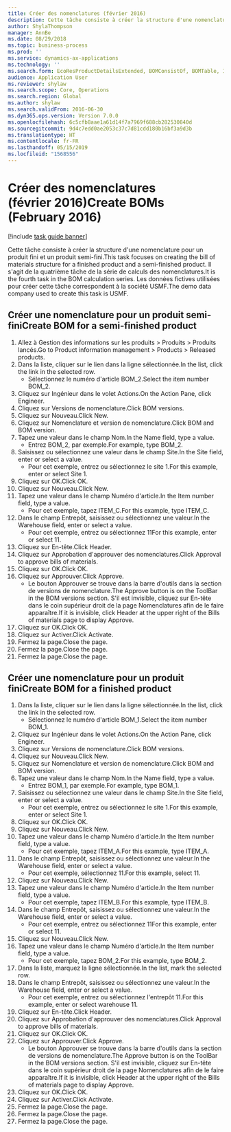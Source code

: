 ```yaml
---
title: Créer des nomenclatures (février 2016)
description: Cette tâche consiste à créer la structure d'une nomenclature pour un produit fini et un produit semi-fini.
author: ShylaThompson
manager: AnnBe
ms.date: 08/29/2018
ms.topic: business-process
ms.prod: ''
ms.service: dynamics-ax-applications
ms.technology: ''
ms.search.form: EcoResProductDetailsExtended, BOMConsistOf, BOMTable, InventLocationIdLookup
audience: Application User
ms.reviewer: shylaw
ms.search.scope: Core, Operations
ms.search.region: Global
ms.author: shylaw
ms.search.validFrom: 2016-06-30
ms.dyn365.ops.version: Version 7.0.0
ms.openlocfilehash: 6c5cfb8aae1a61d14f7a7969f688cb282530840d
ms.sourcegitcommit: 9d4c7edd0ae2053c37c7d81cdd180b16bf3a9d3b
ms.translationtype: HT
ms.contentlocale: fr-FR
ms.lasthandoff: 05/15/2019
ms.locfileid: "1568556"
---
```

# <a name="create-boms-february-2016"></a><span data-ttu-id="68c02-103">Créer des nomenclatures (février 2016)</span><span class="sxs-lookup"><span data-stu-id="68c02-103">Create BOMs (February 2016)</span></span>

[!include [task guide banner](../../includes/task-guide-banner.md)]

<span data-ttu-id="68c02-104">Cette tâche consiste à créer la structure d'une nomenclature pour un produit fini et un produit semi-fini.</span><span class="sxs-lookup"><span data-stu-id="68c02-104">This task focuses on creating the bill of materials structure for a finished product and a semi-finished product.</span></span> <span data-ttu-id="68c02-105">Il s'agit de la quatrième tâche de la série de calculs des nomenclatures.</span><span class="sxs-lookup"><span data-stu-id="68c02-105">It is the fourth task in the BOM calculation series.</span></span> <span data-ttu-id="68c02-106">Les données fictives utilisées pour créer cette tâche correspondent à la société USMF.</span><span class="sxs-lookup"><span data-stu-id="68c02-106">The demo data company used to create this task is USMF.</span></span>


## <a name="create-bom-for-a-semi-finished-product"></a><span data-ttu-id="68c02-107">Créer une nomenclature pour un produit semi-fini</span><span class="sxs-lookup"><span data-stu-id="68c02-107">Create BOM for a semi-finished product</span></span>
1. <span data-ttu-id="68c02-108">Allez à Gestion des informations sur les produits > Produits > Produits lancés.</span><span class="sxs-lookup"><span data-stu-id="68c02-108">Go to Product information management > Products > Released products.</span></span>
2. <span data-ttu-id="68c02-109">Dans la liste, cliquer sur le lien dans la ligne sélectionnée.</span><span class="sxs-lookup"><span data-stu-id="68c02-109">In the list, click the link in the selected row.</span></span>
    * <span data-ttu-id="68c02-110">Sélectionnez le numéro d'article BOM_2.</span><span class="sxs-lookup"><span data-stu-id="68c02-110">Select the item number BOM_2.</span></span>  
3. <span data-ttu-id="68c02-111">Cliquez sur Ingénieur dans le volet Actions.</span><span class="sxs-lookup"><span data-stu-id="68c02-111">On the Action Pane, click Engineer.</span></span>
4. <span data-ttu-id="68c02-112">Cliquez sur Versions de nomenclature.</span><span class="sxs-lookup"><span data-stu-id="68c02-112">Click BOM versions.</span></span>
5. <span data-ttu-id="68c02-113">Cliquez sur Nouveau.</span><span class="sxs-lookup"><span data-stu-id="68c02-113">Click New.</span></span>
6. <span data-ttu-id="68c02-114">Cliquez sur Nomenclature et version de nomenclature.</span><span class="sxs-lookup"><span data-stu-id="68c02-114">Click BOM and BOM version.</span></span>
7. <span data-ttu-id="68c02-115">Tapez une valeur dans le champ Nom.</span><span class="sxs-lookup"><span data-stu-id="68c02-115">In the Name field, type a value.</span></span>
    * <span data-ttu-id="68c02-116">Entrez BOM_2, par exemple.</span><span class="sxs-lookup"><span data-stu-id="68c02-116">For example, type BOM_2.</span></span>  
8. <span data-ttu-id="68c02-117">Saisissez ou sélectionnez une valeur dans le champ Site.</span><span class="sxs-lookup"><span data-stu-id="68c02-117">In the Site field, enter or select a value.</span></span>
    * <span data-ttu-id="68c02-118">Pour cet exemple, entrez ou sélectionnez le site 1.</span><span class="sxs-lookup"><span data-stu-id="68c02-118">For this example, enter or select Site 1.</span></span>  
9. <span data-ttu-id="68c02-119">Cliquez sur OK.</span><span class="sxs-lookup"><span data-stu-id="68c02-119">Click OK.</span></span>
10. <span data-ttu-id="68c02-120">Cliquez sur Nouveau.</span><span class="sxs-lookup"><span data-stu-id="68c02-120">Click New.</span></span>
11. <span data-ttu-id="68c02-121">Tapez une valeur dans le champ Numéro d'article.</span><span class="sxs-lookup"><span data-stu-id="68c02-121">In the Item number field, type a value.</span></span>
    * <span data-ttu-id="68c02-122">Pour cet exemple, tapez ITEM_C.</span><span class="sxs-lookup"><span data-stu-id="68c02-122">For this example, type ITEM_C.</span></span>  
12. <span data-ttu-id="68c02-123">Dans le champ Entrepôt, saisissez ou sélectionnez une valeur.</span><span class="sxs-lookup"><span data-stu-id="68c02-123">In the Warehouse field, enter or select a value.</span></span>
    * <span data-ttu-id="68c02-124">Pour cet exemple, entrez ou sélectionnez 11</span><span class="sxs-lookup"><span data-stu-id="68c02-124">For this example, enter or select 11.</span></span>  
13. <span data-ttu-id="68c02-125">Cliquez sur En-tête.</span><span class="sxs-lookup"><span data-stu-id="68c02-125">Click Header.</span></span>
14. <span data-ttu-id="68c02-126">Cliquez sur Approbation d'approuver des nomenclatures.</span><span class="sxs-lookup"><span data-stu-id="68c02-126">Click Approval to approve bills of materials.</span></span>
15. <span data-ttu-id="68c02-127">Cliquez sur OK.</span><span class="sxs-lookup"><span data-stu-id="68c02-127">Click OK.</span></span>
16. <span data-ttu-id="68c02-128">Cliquez sur Approuver.</span><span class="sxs-lookup"><span data-stu-id="68c02-128">Click Approve.</span></span>
    * <span data-ttu-id="68c02-129">Le bouton Approuver se trouve dans la barre d'outils dans la section de versions de nomenclature.</span><span class="sxs-lookup"><span data-stu-id="68c02-129">The Approve button is on the ToolBar in the  BOM versions section.</span></span> <span data-ttu-id="68c02-130">S'il est invisible, cliquez sur En-tête dans le coin supérieur droit de la page Nomenclatures afin de le faire apparaître.</span><span class="sxs-lookup"><span data-stu-id="68c02-130">If it is invisible, click Header at the upper right of the Bills of materials page to display Approve.</span></span>  
17. <span data-ttu-id="68c02-131">Cliquez sur OK.</span><span class="sxs-lookup"><span data-stu-id="68c02-131">Click OK.</span></span>
18. <span data-ttu-id="68c02-132">Cliquez sur Activer.</span><span class="sxs-lookup"><span data-stu-id="68c02-132">Click Activate.</span></span>
19. <span data-ttu-id="68c02-133">Fermez la page.</span><span class="sxs-lookup"><span data-stu-id="68c02-133">Close the page.</span></span>
20. <span data-ttu-id="68c02-134">Fermez la page.</span><span class="sxs-lookup"><span data-stu-id="68c02-134">Close the page.</span></span>
21. <span data-ttu-id="68c02-135">Fermez la page.</span><span class="sxs-lookup"><span data-stu-id="68c02-135">Close the page.</span></span>

## <a name="create-bom-for-a-finished-product"></a><span data-ttu-id="68c02-136">Créer une nomenclature pour un produit fini</span><span class="sxs-lookup"><span data-stu-id="68c02-136">Create BOM for a finished product</span></span>
1. <span data-ttu-id="68c02-137">Dans la liste, cliquer sur le lien dans la ligne sélectionnée.</span><span class="sxs-lookup"><span data-stu-id="68c02-137">In the list, click the link in the selected row.</span></span>
    * <span data-ttu-id="68c02-138">Sélectionnez le numéro d'article BOM_1.</span><span class="sxs-lookup"><span data-stu-id="68c02-138">Select the item number BOM_1.</span></span>  
2. <span data-ttu-id="68c02-139">Cliquez sur Ingénieur dans le volet Actions.</span><span class="sxs-lookup"><span data-stu-id="68c02-139">On the Action Pane, click Engineer.</span></span>
3. <span data-ttu-id="68c02-140">Cliquez sur Versions de nomenclature.</span><span class="sxs-lookup"><span data-stu-id="68c02-140">Click BOM versions.</span></span>
4. <span data-ttu-id="68c02-141">Cliquez sur Nouveau.</span><span class="sxs-lookup"><span data-stu-id="68c02-141">Click New.</span></span>
5. <span data-ttu-id="68c02-142">Cliquez sur Nomenclature et version de nomenclature.</span><span class="sxs-lookup"><span data-stu-id="68c02-142">Click BOM and BOM version.</span></span>
6. <span data-ttu-id="68c02-143">Tapez une valeur dans le champ Nom.</span><span class="sxs-lookup"><span data-stu-id="68c02-143">In the Name field, type a value.</span></span>
    * <span data-ttu-id="68c02-144">Entrez BOM_1, par exemple.</span><span class="sxs-lookup"><span data-stu-id="68c02-144">For example, type BOM_1.</span></span>  
7. <span data-ttu-id="68c02-145">Saisissez ou sélectionnez une valeur dans le champ Site.</span><span class="sxs-lookup"><span data-stu-id="68c02-145">In the Site field, enter or select a value.</span></span>
    * <span data-ttu-id="68c02-146">Pour cet exemple, entrez ou sélectionnez le site 1.</span><span class="sxs-lookup"><span data-stu-id="68c02-146">For this example, enter or select Site 1.</span></span>  
8. <span data-ttu-id="68c02-147">Cliquez sur OK.</span><span class="sxs-lookup"><span data-stu-id="68c02-147">Click OK.</span></span>
9. <span data-ttu-id="68c02-148">Cliquez sur Nouveau.</span><span class="sxs-lookup"><span data-stu-id="68c02-148">Click New.</span></span>
10. <span data-ttu-id="68c02-149">Tapez une valeur dans le champ Numéro d'article.</span><span class="sxs-lookup"><span data-stu-id="68c02-149">In the Item number field, type a value.</span></span>
    * <span data-ttu-id="68c02-150">Pour cet exemple, tapez ITEM_A.</span><span class="sxs-lookup"><span data-stu-id="68c02-150">For this example, type ITEM_A.</span></span>  
11. <span data-ttu-id="68c02-151">Dans le champ Entrepôt, saisissez ou sélectionnez une valeur.</span><span class="sxs-lookup"><span data-stu-id="68c02-151">In the Warehouse field, enter or select a value.</span></span>
    * <span data-ttu-id="68c02-152">Pour cet exemple, sélectionnez 11.</span><span class="sxs-lookup"><span data-stu-id="68c02-152">For this example, select 11.</span></span>  
12. <span data-ttu-id="68c02-153">Cliquez sur Nouveau.</span><span class="sxs-lookup"><span data-stu-id="68c02-153">Click New.</span></span>
13. <span data-ttu-id="68c02-154">Tapez une valeur dans le champ Numéro d'article.</span><span class="sxs-lookup"><span data-stu-id="68c02-154">In the Item number field, type a value.</span></span>
    * <span data-ttu-id="68c02-155">Pour cet exemple, tapez ITEM_B.</span><span class="sxs-lookup"><span data-stu-id="68c02-155">For this example, type ITEM_B.</span></span>  
14. <span data-ttu-id="68c02-156">Dans le champ Entrepôt, saisissez ou sélectionnez une valeur.</span><span class="sxs-lookup"><span data-stu-id="68c02-156">In the Warehouse field, enter or select a value.</span></span>
    * <span data-ttu-id="68c02-157">Pour cet exemple, entrez ou sélectionnez 11</span><span class="sxs-lookup"><span data-stu-id="68c02-157">For this example, enter or select 11.</span></span>  
15. <span data-ttu-id="68c02-158">Cliquez sur Nouveau.</span><span class="sxs-lookup"><span data-stu-id="68c02-158">Click New.</span></span>
16. <span data-ttu-id="68c02-159">Tapez une valeur dans le champ Numéro d'article.</span><span class="sxs-lookup"><span data-stu-id="68c02-159">In the Item number field, type a value.</span></span>
    * <span data-ttu-id="68c02-160">Pour cet exemple, tapez BOM_2.</span><span class="sxs-lookup"><span data-stu-id="68c02-160">For this example, type BOM_2.</span></span>  
17. <span data-ttu-id="68c02-161">Dans la liste, marquez la ligne sélectionnée.</span><span class="sxs-lookup"><span data-stu-id="68c02-161">In the list, mark the selected row.</span></span>
18. <span data-ttu-id="68c02-162">Dans le champ Entrepôt, saisissez ou sélectionnez une valeur.</span><span class="sxs-lookup"><span data-stu-id="68c02-162">In the Warehouse field, enter or select a value.</span></span>
    * <span data-ttu-id="68c02-163">Pour cet exemple, entrez ou sélectionnez l'entrepôt 11.</span><span class="sxs-lookup"><span data-stu-id="68c02-163">For this example, enter or select warehouse 11.</span></span>  
19. <span data-ttu-id="68c02-164">Cliquez sur En-tête.</span><span class="sxs-lookup"><span data-stu-id="68c02-164">Click Header.</span></span>
20. <span data-ttu-id="68c02-165">Cliquez sur Approbation d'approuver des nomenclatures.</span><span class="sxs-lookup"><span data-stu-id="68c02-165">Click Approval to approve bills of materials.</span></span>
21. <span data-ttu-id="68c02-166">Cliquez sur OK.</span><span class="sxs-lookup"><span data-stu-id="68c02-166">Click OK.</span></span>
22. <span data-ttu-id="68c02-167">Cliquez sur Approuver.</span><span class="sxs-lookup"><span data-stu-id="68c02-167">Click Approve.</span></span>
    * <span data-ttu-id="68c02-168">Le bouton Approuver se trouve dans la barre d'outils dans la section de versions de nomenclature.</span><span class="sxs-lookup"><span data-stu-id="68c02-168">The Approve button is on the ToolBar in the  BOM versions section.</span></span> <span data-ttu-id="68c02-169">S'il est invisible, cliquez sur En-tête dans le coin supérieur droit de la page Nomenclatures afin de le faire apparaître.</span><span class="sxs-lookup"><span data-stu-id="68c02-169">If it is invisible, click Header at the upper right of the Bills of materials page to display Approve.</span></span>  
23. <span data-ttu-id="68c02-170">Cliquez sur OK.</span><span class="sxs-lookup"><span data-stu-id="68c02-170">Click OK.</span></span>
24. <span data-ttu-id="68c02-171">Cliquez sur Activer.</span><span class="sxs-lookup"><span data-stu-id="68c02-171">Click Activate.</span></span>
25. <span data-ttu-id="68c02-172">Fermez la page.</span><span class="sxs-lookup"><span data-stu-id="68c02-172">Close the page.</span></span>
26. <span data-ttu-id="68c02-173">Fermez la page.</span><span class="sxs-lookup"><span data-stu-id="68c02-173">Close the page.</span></span>
27. <span data-ttu-id="68c02-174">Fermez la page.</span><span class="sxs-lookup"><span data-stu-id="68c02-174">Close the page.</span></span>


